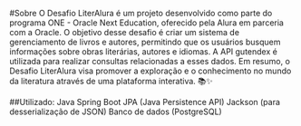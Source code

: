#Sobre
O Desafio LiterAlura é um projeto desenvolvido como parte do programa ONE - Oracle Next Education, oferecido pela Alura em parceria com a Oracle. 
O objetivo desse desafio é criar um sistema de gerenciamento de livros e autores, permitindo que os usuários busquem informações sobre obras literárias, autores e idiomas. 
A API gutendex é utilizada para realizar consultas relacionadas a esses dados. 
Em resumo, o Desafio LiterAlura visa promover a exploração e o conhecimento no mundo da literatura através de uma plataforma interativa. 📚✨


##Utilizado:
Java
Spring Boot
JPA (Java Persistence API)
Jackson (para desserialização de JSON)
Banco de dados (PostgreSQL)
